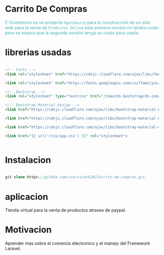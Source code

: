 # Carrito De Compras

<span style="color:#47B2B2">E-Commerce es un proyecto `OpenSource` para la construcción de un sitio web para la venta de `Productos Online` esta primera version no tendra costo pero se espera que la segunda version tenga un costo para usarla.</span>

# librerias usadas

```html

<!-- Fonts -->
<link rel="stylesheet" href="https://cdnjs.cloudflare.com/ajax/libs/font-awesome/4.5.0/css/font-awesome.min.css">

<link rel="stylesheet" href="https://fonts.googleapis.com/css?family=Lato:100,300,400,700">

<!-- Bootstrap -->
<link rel="stylesheet" type="text/css" href="//maxcdn.bootstrapcdn.com/bootstrap/3.3.7/css/bootstrap.min.css">

<!-- Bootstrap Material Design -->
<link href="https://cdnjs.cloudflare.com/ajax/libs/bootstrap-material-design/0.3.0/css/roboto.min.css" rel="stylesheet">

<link href="https://cdnjs.cloudflare.com/ajax/libs/bootstrap-material-design/0.3.0/css/material-fullpalette.min.css" rel="stylesheet">

<link href="https://cdnjs.cloudflare.com/ajax/libs/bootstrap-material-design/0.3.0/css/ripples.min.css" rel="stylesheet">

<link href="{{ url('/css/app.css') }}" rel="stylesheet">
  
```

# Instalacion

```php

git clone https://github.com/sservicetk20/Carrito-de-compras.git.

```

# aplicacion
Tienda virtual para la venta de productos atraves de paypal.

# Motivacion
Aprender mas sobre el comercio electronico y el manejo del Framework Laravel.